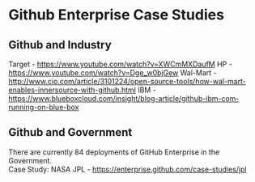 # Github Enterprise Case Studies

## Github and Industry
Target - https://www.youtube.com/watch?v=XWCmMXDaufM
HP - https://www.youtube.com/watch?v=Dge_w0bjGew
Wal-Mart - http://www.cio.com/article/3101224/open-source-tools/how-wal-mart-enables-innersource-with-github.html
IBM - https://www.blueboxcloud.com/insight/blog-article/github-ibm-com-running-on-blue-box

## Github and Government
There are currently 84 deployments of GitHub Enterprise in the Government.  
Case Study:  NASA JPL - https://enterprise.github.com/case-studies/jpl
